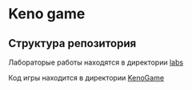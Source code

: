 # Keno game

## Структура репозитория

Лабораторые работы находятся в директории [labs](https://github.com/klepter/kenogame/tree/master/labs)

Код игры находится в директории [KenoGame](https://github.com/klepter/kenogame/tree/master/KenoGame) 
